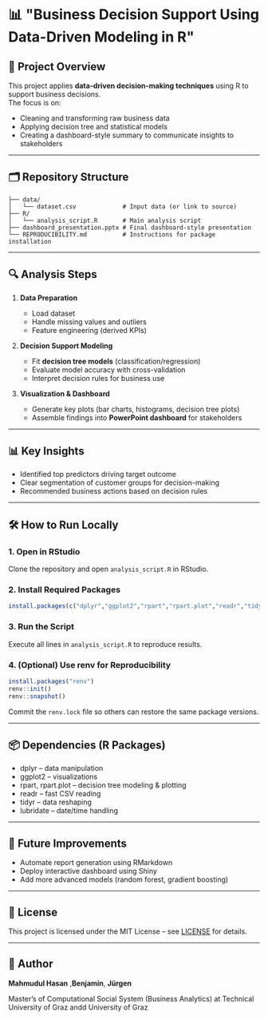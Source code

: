 # 📊 "Business Decision Support Using Data-Driven Modeling in R"

## 📌 Project Overview
This project applies **data-driven decision-making techniques** using R to support business decisions.  
The focus is on:
- Cleaning and transforming raw business data
- Applying decision tree and statistical models
- Creating a dashboard-style summary to communicate insights to stakeholders

---

## 🗂 Repository Structure
```
├── data/
│   └── dataset.csv             # Input data (or link to source)
├── R/
│   └── analysis_script.R       # Main analysis script
├── dashboard_presentation.pptx # Final dashboard-style presentation
└── REPRODUCIBILITY.md          # Instructions for package installation
```

---

## 🔍 Analysis Steps

1. **Data Preparation**
   - Load dataset
   - Handle missing values and outliers
   - Feature engineering (derived KPIs)

2. **Decision Support Modeling**
   - Fit **decision tree models** (classification/regression)
   - Evaluate model accuracy with cross-validation
   - Interpret decision rules for business use

3. **Visualization & Dashboard**
   - Generate key plots (bar charts, histograms, decision tree plots)
   - Assemble findings into **PowerPoint dashboard** for stakeholders

---

## 📊 Key Insights
- Identified top predictors driving target outcome
- Clear segmentation of customer groups for decision-making
- Recommended business actions based on decision rules



---

## 🛠 How to Run Locally

### 1. Open in RStudio
Clone the repository and open `analysis_script.R` in RStudio.

### 2. Install Required Packages
```R
install.packages(c("dplyr","ggplot2","rpart","rpart.plot","readr","tidyr","lubridate"))
```

### 3. Run the Script
Execute all lines in `analysis_script.R` to reproduce results.

### 4. (Optional) Use renv for Reproducibility
```R
install.packages("renv")
renv::init()
renv::snapshot()
```
Commit the `renv.lock` file so others can restore the same package versions.

---

## 📦 Dependencies (R Packages)
- dplyr – data manipulation
- ggplot2 – visualizations
- rpart, rpart.plot – decision tree modeling & plotting
- readr – fast CSV reading
- tidyr – data reshaping
- lubridate – date/time handling

---

## 🚀 Future Improvements
- Automate report generation using RMarkdown
- Deploy interactive dashboard using Shiny
- Add more advanced models (random forest, gradient boosting)

---

## 📜 License
This project is licensed under the MIT License – see [LICENSE](LICENSE) for details.

---

## 👤 Author
**Mahmudul Hasan** ,**Benjamin**, **Jürgen**
 
Master’s of Computational Social System (Business Analytics) at Technical University of  Graz andd University of Graz
